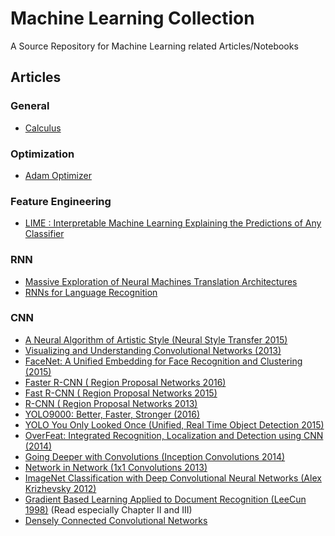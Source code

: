 # Machine Learning Collection

A Source Repository for Machine Learning related Articles/Notebooks

## Articles

### General
* [Calculus](articles/Calculus.pdf)

### Optimization
* [Adam Optimizer](articles/Adam_stochastic_optimization.pdf)


### Feature Engineering
* [LIME : Interpretable Machine Learning Explaining the Predictions of Any Classifier](articles/lime_article.pdf)


### RNN
* [Massive Exploration of Neural Machines Translation Architectures](articles/Massive_Exploration_of_Neural_Machine_Translation_Architectures.pdf)
* [RNNs for Language Recognition](articles/RNNs_for_Language_Recognition.pdf)

### CNN
* [A Neural Algorithm of Artistic Style (Neural Style Transfer 2015)](articles/artistic_style.pdf)
* [Visualizing and Understanding Convolutional Networks (2013)](articles/Visualizing_and_Understanding_CNN.pdf)
* [FaceNet: A Unified Embedding for Face Recognition and Clustering (2015)](articles/FaceNet.pdf)
* [Faster R-CNN ( Region Proposal Networks 2016)](articles/Faster_RCNN.pdf)
* [Fast R-CNN ( Region Proposal Networks 2015)](articles/Fast_RCNN.pdf)
* [R-CNN ( Region Proposal Networks 2013)](articles/Reigonal_CNN.pdf)
* [YOLO9000: Better, Faster, Stronger (2016)](articles/YOLO9000.pdf)
* [YOLO You Only Looked Once (Unified, Real Time Object Detection 2015)](articles/YOLO.pdf)
* [OverFeat: Integrated Recognition, Localization and Detection using CNN (2014)](articles/OverFeat.pdf)
* [Going Deeper with Convolutions (Inception Convolutions 2014)](articles/going_deeper_with_convolutions.pdf)
* [Network in Network (1x1 Convolutions 2013)](articles/Network_in_Network.pdf)
* [ImageNet Classification with Deep Convolutional Neural Networks  (Alex Krizhevsky 2012)](articles/imageNet.pdf)
* [Gradient Based Learning Applied to Document Recognition (LeeCun 1998)](articles/Gradient_Based_Learning_Applied_to_Document_Recognition.pdf) (Read especially  Chapter II and III)
* [Densely Connected Convolutional Networks](articles/Densely%20Connected%20Convolutional%20Networks.pdf)

